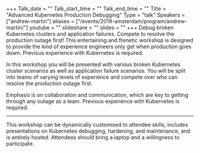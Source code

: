 +++
Talk_date = ""
Talk_start_time = ""
Talk_end_time = ""
Title = "Advanced Kubernetes Production Debugging"
Type = "talk"
Speakers = ["andrew-martin"]
aliases = ["/events/2019-amsterdam/program/andrew-martin/"]
youtube = ""
slideshare = ""
slides = ""
+++
Debug broken Kubernetes clusters and application failures. Compete to resolve the production outage first! This entertaining and frenetic workshop is designed to provide the kind of experience engineers only get when production goes down. Previous experience with Kubernetes is required.

In this workshop you will be presented with various broken Kubernetes cluster scenarios as well as application failure scenarios. You will be split into teams of varying levels of experience and compete over who can resolve the production outage first.

Emphasis is on collaboration and communication, which are key to getting through any outage as a team. Previous experience with Kubernetes is required.

---

This workshop can be dynamically customised to attendee skills, includes presentations on Kubernetes debugging, hardening, and maintenance, and is entirely hosted. Attendees should bring a laptop and a willingness to participate.
